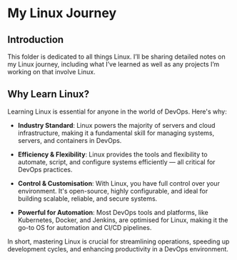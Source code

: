 # My Linux Journey
## Introduction
This folder is dedicated to all things Linux. I’ll be sharing detailed notes on my Linux journey, including what I’ve learned as well as any projects I’m working on that involve Linux.

## Why Learn Linux?
Learning Linux is essential for anyone in the world of DevOps. Here's why:

- **Industry Standard**: Linux powers the majority of servers and cloud infrastructure, making it a fundamental skill for managing systems, servers, and containers in DevOps.

- **Efficiency & Flexibility**: Linux provides the tools and flexibility to automate, script, and configure systems efficiently — all critical for DevOps practices.

- **Control & Customisation**: With Linux, you have full control over your environment. It's open-source, highly configurable, and ideal for building scalable, reliable, and secure systems.

- **Powerful for Automation**: Most DevOps tools and platforms, like Kubernetes, Docker, and Jenkins, are optimised for Linux, making it the go-to OS for automation and CI/CD pipelines.

In short, mastering Linux is crucial for streamlining operations, speeding up development cycles, and enhancing productivity in a DevOps environment.